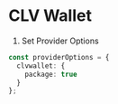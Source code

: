# CLV Wallet

1. Set Provider Options

```typescript
const providerOptions = {
  clvwallet: {
    package: true
  }
};
```